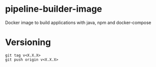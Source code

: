 # pipeline-builder-image
Docker image to build applications with  java, npm and docker-compose


# Versioning
    git tag v<X.X.X>
    git push origin v<X.X.X>
